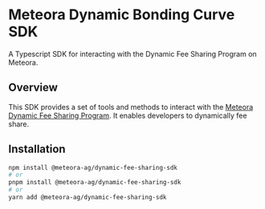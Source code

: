 # Meteora Dynamic Bonding Curve SDK

A Typescript SDK for interacting with the Dynamic Fee Sharing Program on Meteora.

## Overview

This SDK provides a set of tools and methods to interact with the [Meteora Dynamic Fee Sharing Program](https://github.com/MeteoraAg/dynamic-fee-sharing). It enables developers to dynamically fee share.

## Installation

```bash
npm install @meteora-ag/dynamic-fee-sharing-sdk
# or
pnpm install @meteora-ag/dynamic-fee-sharing-sdk
# or
yarn add @meteora-ag/dynamic-fee-sharing-sdk
```
